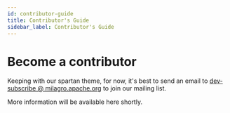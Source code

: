 ```yaml
---
id: contributor-guide
title: Contributor's Guide
sidebar_label: Contributor's Guide
---
```


# Become a contributor

<p>Keeping with our spartan theme, for now, it's best to send an email to <a href="mailto:dev-subscribe@milagro.apache.org?Subject=Subscribe" target="_top">dev-subscribe @ milagro.apache.org</a> to join our mailing list.</p>

More information will be available here shortly.

<!--
Supported admonition types are: caution, note, important, tip, warning.
-->